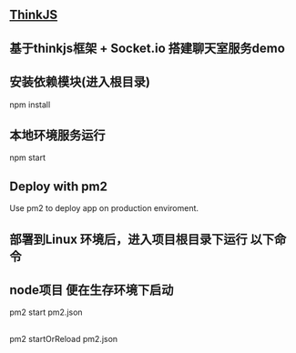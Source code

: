 
## [ThinkJS](http://www.thinkjs.org)
## 基于thinkjs框架 + Socket.io 搭建聊天室服务demo

## 安装依赖模块(进入根目录)
npm install

## 本地环境服务运行
npm start

## Deploy with pm2
Use pm2 to deploy app on production enviroment.

## 部署到Linux 环境后，进入项目根目录下运行 以下命令
## node项目 便在生存环境下启动
pm2 start pm2.json
##
pm2 startOrReload pm2.json
